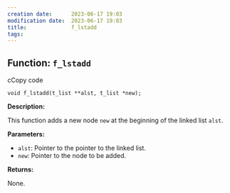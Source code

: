 ```yaml
---
creation date:		2023-06-17 19:03
modification date:	2023-06-17 19:03
title: 				f_lstadd
tags:
---
```

## Function: `f_lstadd`

cCopy code

`void f_lstadd(t_list **alst, t_list *new);`

**Description:**

This function adds a new node `new` at the beginning of the linked list `alst`.

**Parameters:**

- `alst`: Pointer to the pointer to the linked list.
- `new`: Pointer to the node to be added.

**Returns:**

None.